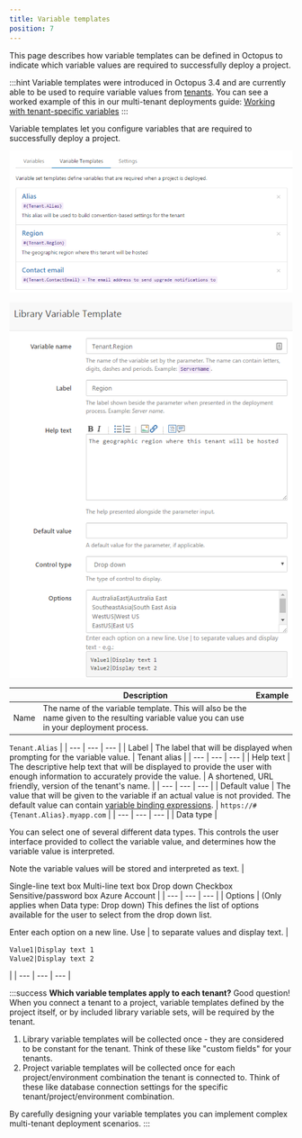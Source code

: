 ```yaml
---
title: Variable templates
position: 7
---
```


This page describes how variable templates can be defined in Octopus to indicate which variable values are required to successfully deploy a project.

:::hint
Variable templates were introduced in Octopus 3.4 and are currently able to be used to require variable values from [tenants](/docs/key-concepts/tenants/index.md). You can see a worked example of this in our multi-tenant deployments guide: [Working with tenant-specific variables](/docs/guides/multi-tenant-deployments/multi-tenant-deployment-guide/working-with-tenant-specific-variables.md)
:::

Variable templates let you configure variables that are required to successfully deploy a project.

![](/docs/images/5669366/5865564.png)

![](/docs/images/5669366/5865563.png?effects=drop-shadow "width=500")

|  | Description | Example |
| --- | --- | --- |
| Name | The name of the variable template. This will also be the name given to the resulting variable value you can use in your deployment process. | 

`Tenant.Alias`
 |
| --- | --- | --- |
| Label | The label that will be displayed when prompting for the variable value. | Tenant alias |
| --- | --- | --- |
| Help text | The descriptive help text that will be displayed to provide the user with enough information to accurately provide the value. | A shortened, URL friendly, version of the tenant's name. |
| --- | --- | --- |
| Default value | The value that will be given to the variable if an actual value is not provided. The default value can contain [variable binding expressions](/docs/deploying-applications/variables/binding-syntax.md). | `https://#{Tenant.Alias}.myapp.com` |
| --- | --- | --- |
| Data type | 

You can select one of several different data types. This controls the user interface provided to collect the variable value, and determines how the variable value is interpreted.

Note the variable values will be stored and interpreted as text.
 | 

Single-line text box
Multi-line text box
Drop down
Checkbox
Sensitive/password box
Azure Account
 |
| --- | --- | --- |
| Options | (Only applies when Data type: Drop down)
This defines the list of options available for the user to select from the drop down list. 

Enter each option on a new line. Use | to separate values and display text.
 | 
```
Value1|Display text 1
Value2|Display text 2
```
 |
| --- | --- | --- |

:::success
**Which variable templates apply to each tenant?**
Good question! When you connect a tenant to a project, variable templates defined by the project itself, or by included library variable sets, will be required by the tenant.

1. Library variable templates will be collected once - they are considered to be constant for the tenant. Think of these like "custom fields" for your tenants.
2. Project variable templates will be collected once for each project/environment combination the tenant is connected to. Think of these like database connection settings for the specific tenant/project/environment combination.

By carefully designing your variable templates you can implement complex multi-tenant deployment scenarios.
:::
